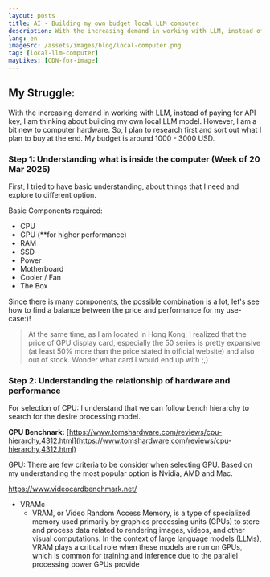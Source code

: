 ```yaml
---
layout: posts
title: AI - Building my own budget local LLM computer
description: With the increasing demand in working with LLM, instead of paying for API key, I am thinking about building my own local LLM model. 
lang: en
imageSrc: /assets/images/blog/local-computer.png
tag: [local-llm-computer]
mayLikes: [CDN-for-image]
---
```


## **My Struggle:**
With the increasing demand in working with LLM, instead of paying for API key, I am thinking about building my own local LLM model. 
However, I am a bit new to computer hardware. So, I plan to research first and sort out what I plan to buy at the end. My budget is around 1000 - 3000 USD. 

### Step 1: Understanding what is inside the computer (Week of 20 Mar 2025)
First, I tried to have basic understanding, about things that I need and explore to different option.

Basic Components required:
- CPU
- GPU (**for higher performance)
- RAM
- SSD
- Power
- Motherboard
- Cooler / Fan
- The Box

Since there is many components, the possible combination is a lot, let's see how to find a balance between the price and performance for my use-case:)!

> At the same time, as I am located in Hong Kong, I realized that the price of GPU display card, especially the 50 series is pretty expansive (at least 50% more than the price stated in official website) and also out of stock. Wonder what card I would end up with ;,)

### Step 2: Understanding the relationship of hardware and performance

For selection of CPU:
I understand that we can follow bench hierarchy to search for the desire processing model. 

**CPU Benchnark:** [https://www.tomshardware.com/reviews/cpu-hierarchy,4312.html](https://www.tomshardware.com/reviews/cpu-hierarchy,4312.html)

GPU:
There are few criteria to be consider when selecting GPU. Based on my understanding the most popular option is Nvidia, AMD and Mac.

https://www.videocardbenchmark.net/

- VRAMc
    - VRAM, or Video Random Access Memory, is a type of specialized memory used primarily by graphics processing units (GPUs) to store and process data related to rendering images, videos, and other visual computations. In the context of large language models (LLMs), VRAM plays a critical role when these models are run on GPUs, which is common for training and inference due to the parallel processing power GPUs provide




